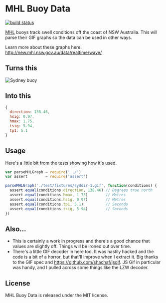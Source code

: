 # MHL Buoy Data

[![build status](https://secure.travis-ci.org/DylanFM/mhl-buoy-data.png)](http://travis-ci.org/DylanFM/mhl-buoy-data)

[MHL](http://mhl.nsw.gov.au/) buoys track swell conditions off the coast of NSW Australia. This will parse their GIF graphs so the data can be used in other ways.

Learn more about these graphs here: http://new.mhl.nsw.gov.au/data/realtime/wave/

## Turns this

![Sydney buoy](https://dl.dropbox.com/u/1614309/MHL%20repo/syddir-1.gif)

## Into this

```javascript
{ 
  direction: 138.46, 
  hsig: 0.97, 
  hmax: 1.75, 
  tsig: 5.94, 
  tp1: 5.1 
}
```

## Usage

Here's a little bit from the tests showing how it's used.

```javascript
var parseMHLGraph = require('../')
var assert        = require('assert')

parseMHLGraph('./test/fixtures/syddir-1.gif', function(conditions) {
  assert.equal(conditions.direction, 138.46) // Degrees true north
  assert.equal(conditions.hmax, 1.75)        // Metres
  assert.equal(conditions.hsig, 0.97)        // Metres
  assert.equal(conditions.tp1, 5.1)          // Seconds
  assert.equal(conditions.tsig, 5.94)        // Seconds
})
```

## Also...

* This is certainly a work in progress and there's a good chance that values are slightly off. Things will be ironed out over time.
* There's a little GIF decoder in here too. It was hastily hacked and the code is a bit of a horror, but that'll improve when I extract it. Big thanks to the GIF spec and https://github.com/shachaf/jsgif. JS Gif in particular was handy, and I pulled across some things like the LZW decoder.

## License

MHL Buoy Data is released under the MIT license.
